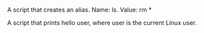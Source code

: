 A script that creates an alias. Name: ls. Value: rm *

A script that prints hello user, where user is the current Linux user.
